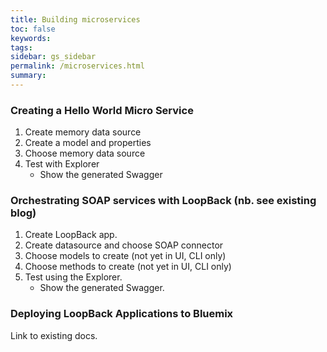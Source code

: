 ```yaml
---
title: Building microservices
toc: false
keywords:
tags:
sidebar: gs_sidebar
permalink: /microservices.html
summary:
---
```

### Creating a Hello World Micro Service

1. Create memory data source
1. Create a model and properties
1. Choose memory data source
1. Test with Explorer
   - Show the generated Swagger

### Orchestrating SOAP services with LoopBack (nb. see existing blog)

1. Create LoopBack app.
1. Create datasource and choose SOAP connector
1. Choose models to create (not yet in UI, CLI only)
1. Choose methods to create (not yet in UI, CLI only)
1. Test using the Explorer.
   - Show the generated Swagger.

### Deploying LoopBack Applications to Bluemix

Link to existing docs.
  
